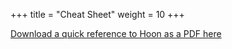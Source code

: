 +++
title = "Cheat Sheet"
weight = 10
+++

[Download a quick reference to Hoon as a PDF here](https://media.urbit.org/docs/hooncard-2022-04-03.pdf)
